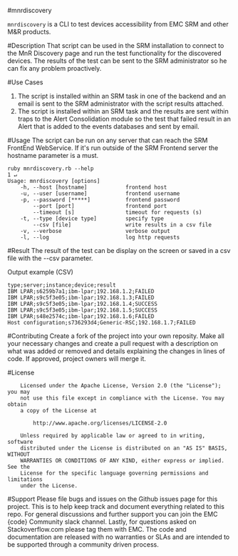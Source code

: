 #mnrdiscovery

```mnrdiscovery``` is a CLI to test devices accessibility from EMC SRM and other M&R products.

#Description
That script can be used in the SRM installation to connect to the MnR Discovery page and run the test functionality for the discovered devices. The results of the test can be sent to the SRM administrator so he can fix any problem proactively. 

#Use Cases

1. The script is installed within an SRM task in one of the backend and an email is sent to the SRM administrator with the script results attached. 
2. The script is installed within an SRM task and the results are sent within traps to the Alert Consolidation module so the test that failed result in an Alert that is added to the events databases and sent by email. 


#Usage
The script can be run on any server that can reach the SRM FrontEnd WebService. If it's run outside of the SRM Frontend server the hostname parameter is a must. 
```shell
ruby mnrdiscovery.rb --help                                                                                                                          1 ↵
Usage: mnrdiscovery [options]
    -h, --host [hostname]            frontend host
    -u, --user [username]            frontend username
    -p, --password [*****]           frontend password
        --port [port]                frontend port
        --timeout [s]                timeout for requests (s)
    -t, --type [device type]         specify type
        --csv [file]                 write results in a csv file
    -v, --verbose                    verbose output
    -l, --log                        log http requests
```

#Result
The result of the test can be display on the screen or saved in a csv file with the --csv parameter. 

Output example (CSV)
```shell
type;server;instance;device;result
IBM LPAR;s6259b7a1;ibm-lpar;192.168.1.2;FAILED
IBM LPAR;s9c5f3e05;ibm-lpar;192.168.1.3;FAILED
IBM LPAR;s9c5f3e05;ibm-lpar;192.168.1.4;SUCCESS
IBM LPAR;s9c5f3e05;ibm-lpar;192.168.1.5;SUCCESS
IBM LPAR;s48e2574c;ibm-lpar;192.168.1.6;FAILED
Host configuration;s736293d4;Generic-RSC;192.168.1.7;FAILED
```

#Contributing
Create a fork of the project into your own reposity. Make all your necessary changes and create a pull request with a description on what was added or removed and details explaining the changes in lines of code. If approved, project owners will merge it.

#License
```
    Licensed under the Apache License, Version 2.0 (the "License"); you may
    not use this file except in compliance with the License. You may obtain
    a copy of the License at

        http://www.apache.org/licenses/LICENSE-2.0

    Unless required by applicable law or agreed to in writing, software
    distributed under the License is distributed on an "AS IS" BASIS, WITHOUT
    WARRANTIES OR CONDITIONS OF ANY KIND, either express or implied. See the
    License for the specific language governing permissions and limitations
    under the License.
```

#Support
Please file bugs and issues on the Github issues page for this project. This is to help keep track and document everything related to this repo. For general discussions and further support you can join the EMC {code} Community slack channel. Lastly, for questions asked on Stackoverflow.com please tag them with EMC. The code and documentation are released with no warranties or SLAs and are intended to be supported through a community driven process.
